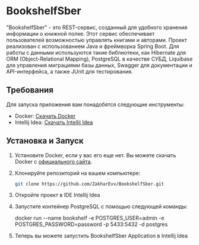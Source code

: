 # BookshelfSber
"BookshelfSber" - это REST-сервис, созданный для удобного хранения информации о книжной полке. Этот сервис обеспечивает пользователей возможностью управлять книгами и авторами. 
Проект реализован с использованием Java и фреймворка Spring Boot. Для работы с данными используются такие библиотеки, как Hibernate для ORM (Object-Relational Mapping), PostgreSQL в качестве СУБД, Liquibase для управления миграциями базы данных, Swagger для документации и API-интерфейса, а также JUnit для тестирования.
## Требования

Для запуска приложения вам понадобятся следующие инструменты:

- Docker: [Скачать Docker](https://www.docker.com/get-started)
- Intellij Idea: [Скачать Intellij Idea](https://www.jetbrains.com/ru-ru/idea/)

## Установка и Запуск

1. Установите Docker, если у вас его еще нет. Вы можете скачать Docker с [официального сайта](https://www.docker.com/get-started).

2. Клонируйте репозиторий на вашем компьютере:

   ```sh
   git clone https://github.com/ZakharEvv/BookshelfSber.git

3. Откройте проект в IDE Intellij Idea
4. Запустите контейнер PostgreSQL с помощью следующей команды:
   
   docker run --name bookshelf -e POSTGRES_USER=admin -e POSTGRES_PASSWORD=password -p 5433:5432 -d postgres

5. Теперь вы можете запустить BookshelfSber Application в Intellij Idea
